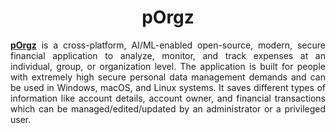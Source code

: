 <h1 align = "center">pOrgz</h1>

<div align = "justify">

[**pOrgz**](https://github.com/pOrgz-dev) is a cross-platform, AI/ML-enabled open-source, modern, secure financial application to analyze, monitor, and track expenses at an individual, group, or organization level.
The application is built for people with extremely high secure personal data management demands and can be used in Windows, macOS, and Linux systems.
It saves different types of information like account details, account owner, and financial transactions which can be managed/edited/updated by an administrator or a privileged user.

</div>
